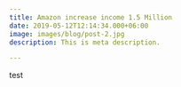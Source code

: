 ```yaml
---
title: Amazon increase income 1.5 Million
date: 2019-05-12T12:14:34.000+06:00
image: images/blog/post-2.jpg
description: This is meta description.

---
```

test